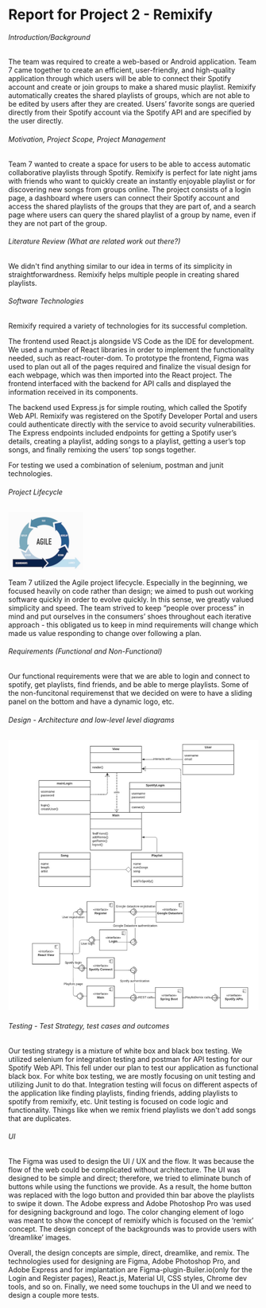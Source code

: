 # Report for Project 2 - Remixify
###### Introduction/Background 
The team was required to create a web-based or Android application. Team 7 came together to create an efficient, user-friendly, and high-quality application through which users will be able to connect their Spotify account and create or join groups to make a shared music playlist. Remixify automatically creates the shared playlists of groups, which are not able to be edited by users after they are created. Users’ favorite songs are queried directly from their Spotify account via the Spotify API and are specified by the user directly.

###### Motivation, Project Scope, Project Management 
Team 7 wanted to create a space for users to be able to access automatic collaborative playlists through Spotify. Remixify is perfect for late night jams with friends who want to quickly create an instantly enjoyable playlist or for discovering new songs from groups online. The project consists of a login page, a dashboard where users can connect their Spotify account and access the shared playlists of the groups that they are part of, and a search page where users can query the shared playlist of a group by name, even if they are not part of the group. 

###### Literature Review (What are related work out there?) 
We didn't find anything similar to our idea in terms of its simplicity in straightforwardness. Remixify helps multiple people in creating shared playlists.

###### Software Technologies 
Remixify required a variety of technologies for its successful completion. 

The frontend used React.js alongside VS Code as the IDE for development. We used a number of React libraries in order to implement the functionality needed, such as react-router-dom. To prototype the frontend, Figma was used to plan out all of the pages required and finalize the visual design for each webpage, which was then imported into the React project. The frontend interfaced with the backend for API calls and displayed the information received in its components.  

The backend used Express.js for simple routing, which called the Spotify Web API. Remixify was registered on the Spotify Developer Portal and users could authenticate directly with the service to avoid security vulnerabilities. The Express endpoints included endpoints for getting a Spotify user’s details, creating a playlist, adding songs to a playlist, getting a user’s top songs, and finally remixing the users’ top songs together. 

For testing we used a combination of selenium, postman and junit technologies. 

###### Project Lifecycle 
<img src="https://github.com/Quantumplated/quantumplated.github.io/blob/main/agile.jpg?raw=true" width=30% height=30%>

Team 7 utilized the Agile project lifecycle. Especially in the beginning, we focused heavily on code rather than design; we aimed to push out working software quickly in order to evolve quickly. In this sense, we greatly valued simplicity and speed. The team strived to keep “people over process” in mind and put ourselves in the consumers’ shoes throughout each iterative approach - this obligated us to keep in mind requirements will change which made us value responding to change over following a plan. 

###### Requirements (Functional and Non-Functional) 
Our functional requirements were that we are able to login and connect to spotify, get playlists, find friends, and be able to merge playlists. Some of the non-funcitonal requiremenst that we decided on were to have a sliding panel on the bottom and have a dynamic logo, etc.

###### Design - Architecture and low-level level diagrams 
![alt text](https://github.com/Quantumplated/quantumplated.github.io/blob/main/diagrams.jpg?raw=true)

###### Testing - Test Strategy, test cases and outcomes 
Our testing strategy is a mixture of white box and black box testing. We utilized selenium for integration testing and postman for API testing for our Spotify Web API. 
This fell under our plan to test our application as functional black box. For white box testing, we are mostly focusing on unit testing and utilizing Junit to do that.
Integration testing will focus on different aspects of the application like finding playlists, finding friends, adding playlists to spotify from remixify, etc. Unit testing is focused on code logic and functionality. Things like when we remix friend playlists we don't add songs that are duplicates.

###### UI 

The Figma was used to design the UI / UX and the flow. It was because the flow of the web could be complicated without architecture. The UI was designed to be simple and direct; therefore, we tried to eliminate bunch of buttons while using the functions we provide. As a result, the home button was replaced with the logo button and provided thin bar above the playlists to swipe it down. The Adobe express and Adobe Photoshop Pro was used for designing background and logo. The color changing element of logo was meant to show the concept of remixify which is focused on the ‘remix’ concept. The design concept of the backgrounds was to provide users with ‘dreamlike’ images. 

Overall, the design concepts are simple, direct, dreamlike, and remix. The technologies used for designing are Figma, Adobe Photoshop Pro, and Adobe Express and for implantation are Figma-plugin-Builer.io(only for the Login and Register pages), React.js, Material UI, CSS styles, Chrome dev tools, and so on. 
Finally, we need some touchups in the UI and we need to design a couple more tests.


